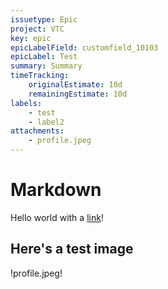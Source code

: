 ```yaml
---
issuetype: Epic
project: VTC
key: epic
epicLabelField: customfield_10103
epicLabel: Test
summary: Summary
timeTracking:
    originalEstimate: 10d
    remainingEstimate: 10d
labels:
    - test
    - label2
attachments:
    - profile.jpeg
---
```

# Markdown
Hello world with a [link](www.google.com)!

## Here's a test image
!profile.jpeg!